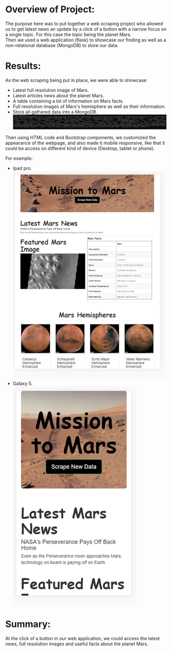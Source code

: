 # Overview of Project:

The purpose here was to put together a web scraping project who allowed us to get latest news an update by a click of a button with a narrow focus on a single topic. For this case the topic being the planet Mars.<br>
Then we used a web application (flask) to showcase our finding as well as a non-relational database (MongoDB) to store our data.

# Results:

As the web scraping being put in place, we were able to showcase:
- Latest full resolution image of Mars.
- Latest articles news about the planet Mars.
- A table containing a lot of information on Mars facts.
- Full resolution images of Mars's hemisphere as well as their information.
- Store all gathered data into a MongoDB.<br>
![](Resources/Data_retrieve_in_MongoDB.PNG)

Then using HTML code and Bootstrap components, we customized the appearance of the webpage, and also made it mobile responsive, like that it could be access on different kind of device (Desktop, tablet or phone).<br>

For example:<br>
- Ipad pro.<br>
![](Resources/Ipad_pro_view.PNG)<br>
- Galaxy 5.<br>
![](Resources/Galaxy_5_view.PNG)<br>


# Summary:

At the click of a button in our web application, we could access the latest news, full resolution images and useful facts about the planet Mars.
